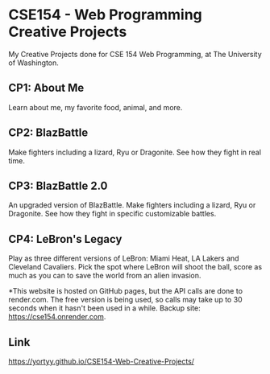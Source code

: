# CSE154 - Web Programming Creative Projects
My Creative Projects done for CSE 154 Web Programming, at The University of Washington.

## CP1: About Me
Learn about me, my favorite food, animal, and more.

## CP2: BlazBattle
Make fighters including a lizard, Ryu or Dragonite. See how they fight in real time.

## CP3: BlazBattle 2.0
An upgraded version of BlazBattle. Make fighters including a lizard, Ryu or Dragonite. See how they fight in specific customizable battles.

## CP4: LeBron's Legacy
Play as three different versions of LeBron: Miami Heat, LA Lakers and Cleveland Cavaliers. Pick the spot where LeBron will shoot the ball, score as much as you can to save the world from an alien invasion.

*This website is hosted on GitHub pages, but the API calls are done to render.com. The free version is being used, so calls may take up to 30 seconds when it hasn't been used in a while. Backup site: https://cse154.onrender.com.

## Link
https://yortyy.github.io/CSE154-Web-Creative-Projects/
